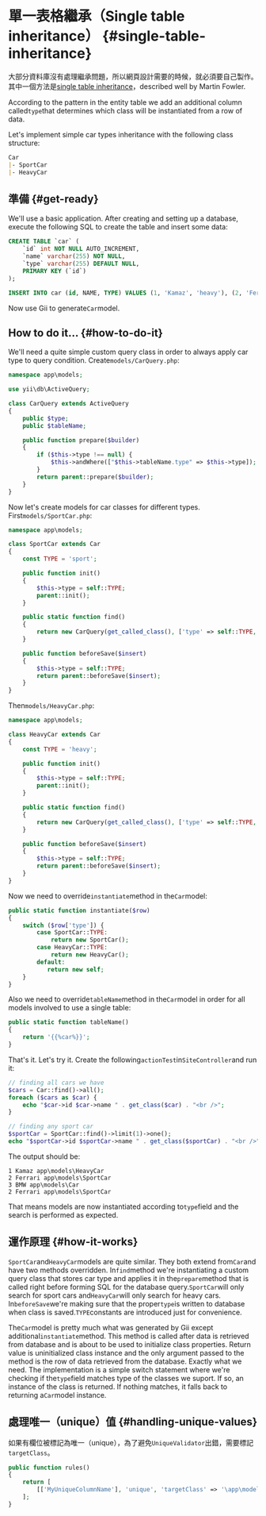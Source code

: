 # 單一表格繼承（Single table inheritance） {#single-table-inheritance}

大部分資料庫沒有處理繼承問題，所以網頁設計需要的時候，就必須要自己製作。其中一個方法是[single table inheritance](http://martinfowler.com/eaaCatalog/singleTableInheritance.html)，described well by Martin Fowler.

According to the pattern in the entity table we add an additional column called`type`that determines which class will be instantiated from a row of data.

Let's implement simple car types inheritance with the following class structure:

```markdown
Car
|- SportCar
|- HeavyCar
```

## 準備 {#get-ready}

We'll use a basic application. After creating and setting up a database, execute the following SQL to create the table and insert some data:

```sql
CREATE TABLE `car` (
    `id` int NOT NULL AUTO_INCREMENT,
    `name` varchar(255) NOT NULL,
    `type` varchar(255) DEFAULT NULL,
    PRIMARY KEY (`id`)
);

INSERT INTO car (id, NAME, TYPE) VALUES (1, 'Kamaz', 'heavy'), (2, 'Ferrari', 'sport'), (3, 'BMW', 'city');
```

Now use Gii to generate`Car`model.

## How to do it... {#how-to-do-it}

We'll need a quite simple custom query class in order to always apply car type to query condition. Create`models/CarQuery.php`:

```php
namespace app\models;

use yii\db\ActiveQuery;

class CarQuery extends ActiveQuery
{
    public $type;
    public $tableName;

    public function prepare($builder)
    {
        if ($this->type !== null) {
            $this->andWhere(["$this->tableName.type" => $this->type]);
        }
        return parent::prepare($builder);
    }
}
```

Now let's create models for car classes for different types. First`models/SportCar.php`:

```php
namespace app\models;

class SportCar extends Car
{
    const TYPE = 'sport';

    public function init()
    {
        $this->type = self::TYPE;
        parent::init();
    }

    public static function find()
    {
        return new CarQuery(get_called_class(), ['type' => self::TYPE, 'tableName' => self::tableName()]);
    }

    public function beforeSave($insert)
    {
        $this->type = self::TYPE;
        return parent::beforeSave($insert);
    }
}
```

Then`models/HeavyCar.php`:

```php
namespace app\models;

class HeavyCar extends Car
{
    const TYPE = 'heavy';

    public function init()
    {
        $this->type = self::TYPE;
        parent::init();
    }

    public static function find()
    {
        return new CarQuery(get_called_class(), ['type' => self::TYPE, 'tableName' => self::tableName()]);
    }

    public function beforeSave($insert)
    {
        $this->type = self::TYPE;
        return parent::beforeSave($insert);
    }
}
```

Now we need to override`instantiate`method in the`Car`model:

```php
public static function instantiate($row)
{
    switch ($row['type']) {
        case SportCar::TYPE:
            return new SportCar();
        case HeavyCar::TYPE:
            return new HeavyCar();
        default:
           return new self;
    }
}
```

Also we need to override`tableName`method in the`Car`model in order for all models involved to use a single table:

```php
public static function tableName()
{
    return '{{%car%}}';
}
```

That's it. Let's try it. Create the following`actionTest`in`SiteController`and run it:

```php
// finding all cars we have
$cars = Car::find()->all();
foreach ($cars as $car) {
    echo "$car->id $car->name " . get_class($car) . "<br />";
}

// finding any sport car
$sportCar = SportCar::find()->limit(1)->one();
echo "$sportCar->id $sportCar->name " . get_class($sportCar) . "<br />";
```

The output should be:

```
1 Kamaz app\models\HeavyCar
2 Ferrari app\models\SportCar
3 BMW app\models\Car
2 Ferrari app\models\SportCar
```

That means models are now instantiated according to`type`field and the search is performed as expected.

## 運作原理 {#how-it-works}

`SportCar`and`HeavyCar`models are quite similar. They both extend from`Car`and have two methods overridden. In`find`method we're instantiating a custom query class that stores car type and applies it in the`prepare`method that is called right before forming SQL for the database query.`SportCar`will only search for sport cars and`HeavyCar`will only search for heavy cars. In`beforeSave`we're making sure that the proper`type`is written to database when class is saved.`TYPE`constants are introduced just for convenience.

The`Car`model is pretty much what was generated by Gii except additional`instantiate`method. This method is called after data is retrieved from database and is about to be used to initialize class properties. Return value is uninitialized class instance and the only argument passed to the method is the row of data retrieved from the database. Exactly what we need. The implementation is a simple switch statement where we're checking if the`type`field matches type of the classes we suport. If so, an instance of the class is returned. If nothing matches, it falls back to returning a`Car`model instance.

## 處理唯一（unique）值 {#handling-unique-values}

如果有欄位被標記為唯一（unique），為了避免`UniqueValidator`出錯，需要標記 `targetClass`。

```php
public function rules()
{
    return [
        [['MyUniqueColumnName'], 'unique', 'targetClass' => '\app\models\Car'],
    ];
}
```



